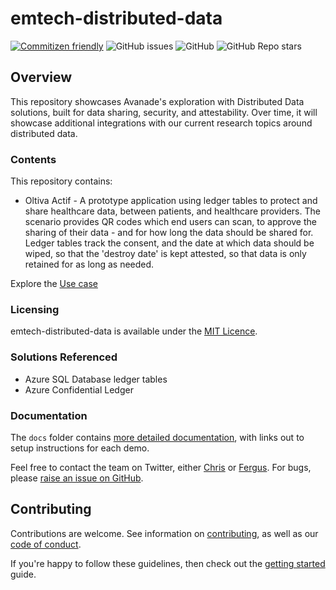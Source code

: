 # emtech-distributed-data

[![Commitizen friendly](https://img.shields.io/badge/commitizen-friendly-brightgreen.svg)](http://commitizen.github.io/cz-cli/) ![GitHub issues](https://img.shields.io/github/issues/Avanade/emtech-distributed-data) ![GitHub](https://img.shields.io/github/license/Avanade/emtech-distributed-data) ![GitHub Repo stars](https://img.shields.io/github/stars/Avanade/emtech-distributed-data?style=social)

## Overview

This repository showcases Avanade's exploration with Distributed Data solutions, built for data sharing, security, and attestability. Over time, it will showcase additional integrations with our current research topics around distributed data.

### Contents

This repository contains:

- Oltiva Actif - A prototype application using ledger tables to protect and share healthcare data, between patients, and healthcare providers. The scenario provides QR codes which end users can scan, to approve the sharing of their data - and for how long the data should be shared for. Ledger tables track the consent, and the date at which data should be wiped, so that the 'destroy date' is kept attested, so that data is only retained for as long as needed.

Explore the [Use case](docs/sql-ledger-usecase.md)

### Licensing

emtech-distributed-data is available under the [MIT Licence](./LICENCE).

### Solutions Referenced

- Azure SQL Database ledger tables
- Azure Confidential Ledger

### Documentation

The `docs` folder contains [more detailed documentation](docs/start-here.md), with links out to setup instructions for each demo.

Feel free to contact the team on Twitter, either [Chris](https://twitter.com/sealjay_clj) or [Fergus](https://twitter.com/FergusKidd). For bugs, please [raise an issue on GitHub](https://github.com/Avanade/emtech-distributed-data/issues).

## Contributing

Contributions are welcome. See information on [contributing](CONTRIBUTING.md), as well as our [code of conduct](CODE_OF_CONDUCT.md).

If you're happy to follow these guidelines, then check out the [getting started](docs/start-here.md) guide.
